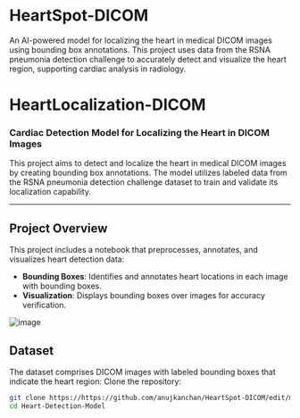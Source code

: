 # HeartSpot-DICOM
An AI-powered model for localizing the heart in medical DICOM images using bounding box annotations. This project uses data from the RSNA pneumonia detection challenge to accurately detect and visualize the heart region, supporting cardiac analysis in radiology.

# HeartLocalization-DICOM

### Cardiac Detection Model for Localizing the Heart in DICOM Images

This project aims to detect and localize the heart in medical DICOM images by creating bounding box annotations. The model utilizes labeled data from the RSNA pneumonia detection challenge dataset to train and validate its localization capability.

---

## Project Overview

This project includes a notebook that preprocesses, annotates, and visualizes heart detection data:

- **Bounding Boxes**: Identifies and annotates heart locations in each image with bounding boxes.
- **Visualization**: Displays bounding boxes over images for accuracy verification.

![image](https://github.com/user-attachments/assets/3826e9b3-e349-4910-9efb-e1cc5f4b9172)


## Dataset

The dataset comprises DICOM images with labeled bounding boxes that indicate the heart region:
Clone the repository:
   ```bash
   git clone https://https://github.com/anujkanchan/HeartSpot-DICOM/edit/main/README.md
   cd Heart-Detection-Model



